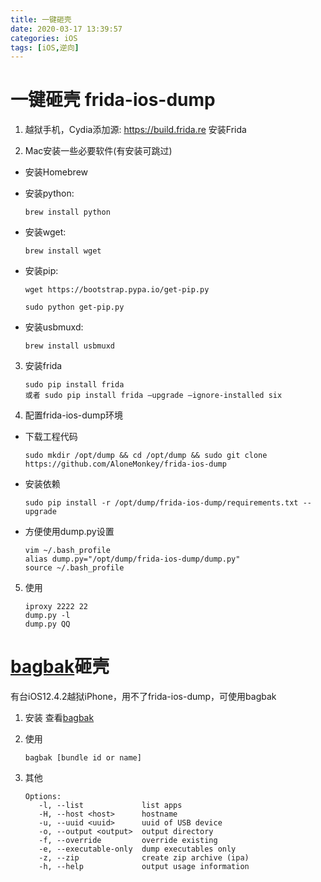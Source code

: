 ```yaml
---
title: 一键砸壳
date: 2020-03-17 13:39:57
categories: iOS
tags: [iOS,逆向]
---
```

# 一键砸壳 frida-ios-dump

1. 越狱手机，Cydia添加源: https://build.frida.re 安装Frida

2. Mac安装一些必要软件(有安装可跳过) 

- 安装Homebrew

- 安装python: 

  ```shell
  brew install python
  ```

- 安装wget: 

  ```shell
  brew install wget
  ```

- 安装pip:

  ```shell
  wget https://bootstrap.pypa.io/get-pip.py
  
  sudo python get-pip.py
  ```
- 安装usbmuxd:

  ```shell
  brew install usbmuxd
  ```

3. 安装frida

   ```
   sudo pip install frida
   或者 sudo pip install frida –upgrade –ignore-installed six
   ```
4. 配置frida-ios-dump环境

- 下载工程代码

  ```shell
  sudo mkdir /opt/dump && cd /opt/dump && sudo git clone https://github.com/AloneMonkey/frida-ios-dump
  ```
- 安装依赖

  ```shell
  sudo pip install -r /opt/dump/frida-ios-dump/requirements.txt --upgrade
  ```
- 方便使用dump.py设置

  ```shell
  vim ~/.bash_profile
  alias dump.py="/opt/dump/frida-ios-dump/dump.py"
  source ~/.bash_profile
  ```
5. 使用

   ```shell
   iproxy 2222 22
   dump.py -l
   dump.py QQ
   ```
# [bagbak](https://github.com/ChiChou/bagbak "bagbak")砸壳

有台iOS12.4.2越狱iPhone，用不了frida-ios-dump，可使用bagbak

1. 安装 查看[bagbak](https://github.com/ChiChou/bagbak "bagbak")

2. 使用

   ```shell
   bagbak [bundle id or name]
   ```
3. 其他

   ```shell
   Options:
      -l, --list             list apps
      -H, --host <host>      hostname
      -u, --uuid <uuid>      uuid of USB device
      -o, --output <output>  output directory
      -f, --override         override existing
      -e, --executable-only  dump executables only
      -z, --zip              create zip archive (ipa)
      -h, --help             output usage information
   ```



